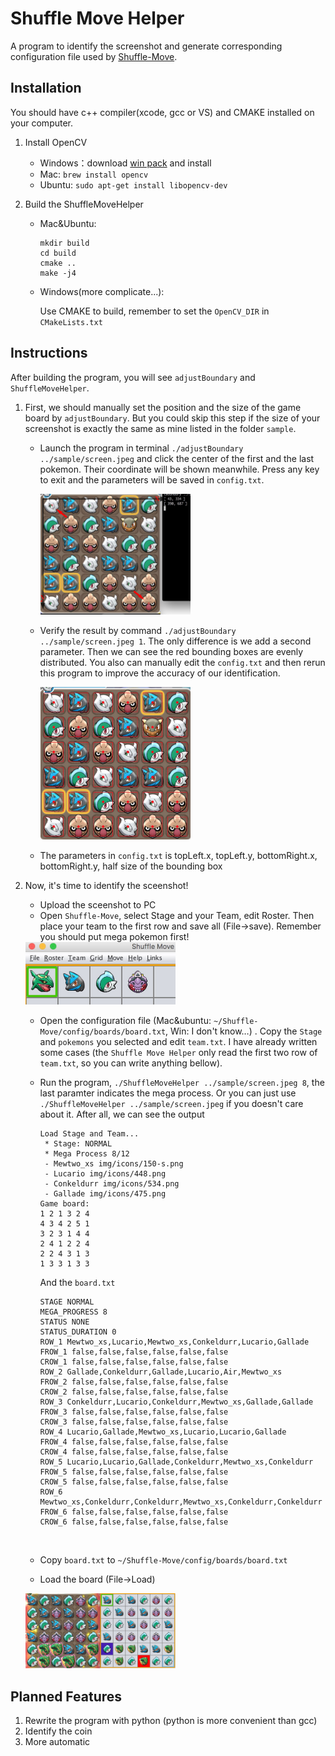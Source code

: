 # Shuffle Move Helper

A program to identify the screenshot and generate corresponding configuration file used by [Shuffle-Move](https://github.com/Loreinator/Shuffle-Move).

## Installation

You should have c++ compiler(xcode, gcc or VS) and CMAKE installed on your computer.

1. Install OpenCV

   - Windows：download [win pack](https://opencv.org/releases.html) and install
   - Mac: `brew install opencv`
   - Ubuntu: `sudo apt-get install libopencv-dev`

2. Build the ShuffleMoveHelper

   - Mac&Ubuntu: 

     ```shell
     mkdir build
     cd build
     cmake ..
     make -j4
     ```

   - Windows(more complicate...):

     Use CMAKE to build, remember to set the `OpenCV_DIR` in `CMakeLists.txt`

## Instructions

After building the program, you will see `adjustBoundary` and `ShuffleMoveHelper`.

1. First, we should manually set the position and the size of the game board by `adjustBoundary`. But you could skip this step if the size of your screenshot is exactly the same as mine listed in the folder `sample`.

   - Launch the program in terminal `./adjustBoundary ../sample/screen.jpeg` and click the center of the first and the last pokemon. Their coordinate will be shown meanwhile. Press any key to exit and the parameters will be saved in `config.txt`.

     <img src="sample/tutorial1.jpg" width="240">

   - Verify the result by command `./adjustBoundary ../sample/screen.jpeg 1`. The only difference is we add a second parameter. Then we can see the red bounding boxes are evenly distributed. You also can manually edit the `config.txt` and then rerun this program to improve the accuracy of our identification.

     <img src="sample/tutorial2.jpg" width="240">

   - The parameters in `config.txt` is topLeft.x, topLeft.y, bottomRight.x, bottomRight.y, half size of the bounding box

2. Now, it's time to identify the sceenshot!

   - Upload the sceenshot to PC
   - Open `Shuffle-Move`, select Stage and your Team, edit Roster. Then place your team to the first row and save all (File->save). Remember you should put mega pokemon first!

   <img src="sample/tutorial3.jpg" width="240">

   - Open the configuration file (Mac&ubuntu: `~/Shuffle-Move/config/boards/board.txt`, Win: I don't know…) . Copy the `Stage` and `pokemons` you selected and edit `team.txt`. I have already written some cases (the `Shuffle Move Helper` only read the first two row of `team.txt`, so you can write anything bellow).

   - Run the program, `./ShuffleMoveHelper ../sample/screen.jpeg 8`, the last paramter indicates the mega process. Or you can just use `./ShuffleMoveHelper ../sample/screen.jpeg` if you doesn't care about it. After all, we can see the output

     ```
     Load Stage and Team...
      * Stage: NORMAL
      * Mega Process 8/12
      - Mewtwo_xs img/icons/150-s.png
      - Lucario img/icons/448.png
      - Conkeldurr img/icons/534.png
      - Gallade img/icons/475.png
     Game board:
     1 2 1 3 2 4
     4 3 4 2 5 1
     3 2 3 1 4 4
     2 4 1 2 2 4
     2 2 4 3 1 3
     1 3 3 1 3 3
     ```

     And the `board.txt`

     ```
     STAGE NORMAL
     MEGA_PROGRESS 8
     STATUS NONE
     STATUS_DURATION 0
     ROW_1 Mewtwo_xs,Lucario,Mewtwo_xs,Conkeldurr,Lucario,Gallade
     FROW_1 false,false,false,false,false,false
     CROW_1 false,false,false,false,false,false
     ROW_2 Gallade,Conkeldurr,Gallade,Lucario,Air,Mewtwo_xs
     FROW_2 false,false,false,false,false,false
     CROW_2 false,false,false,false,false,false
     ROW_3 Conkeldurr,Lucario,Conkeldurr,Mewtwo_xs,Gallade,Gallade
     FROW_3 false,false,false,false,false,false
     CROW_3 false,false,false,false,false,false
     ROW_4 Lucario,Gallade,Mewtwo_xs,Lucario,Lucario,Gallade
     FROW_4 false,false,false,false,false,false
     CROW_4 false,false,false,false,false,false
     ROW_5 Lucario,Lucario,Gallade,Conkeldurr,Mewtwo_xs,Conkeldurr
     FROW_5 false,false,false,false,false,false
     CROW_5 false,false,false,false,false,false
     ROW_6 Mewtwo_xs,Conkeldurr,Conkeldurr,Mewtwo_xs,Conkeldurr,Conkeldurr
     FROW_6 false,false,false,false,false,false
     CROW_6 false,false,false,false,false,false

     ```

     ​

   - Copy `board.txt` to `~/Shuffle-Move/config/boards/board.txt`

   - Load the board (File->Load)

   <img src="sample/tutorial4.jpg" width="240">





## Planned Features

1. Rewrite the program with python (python is more convenient than gcc)
2. Identify the coin
3. More automatic